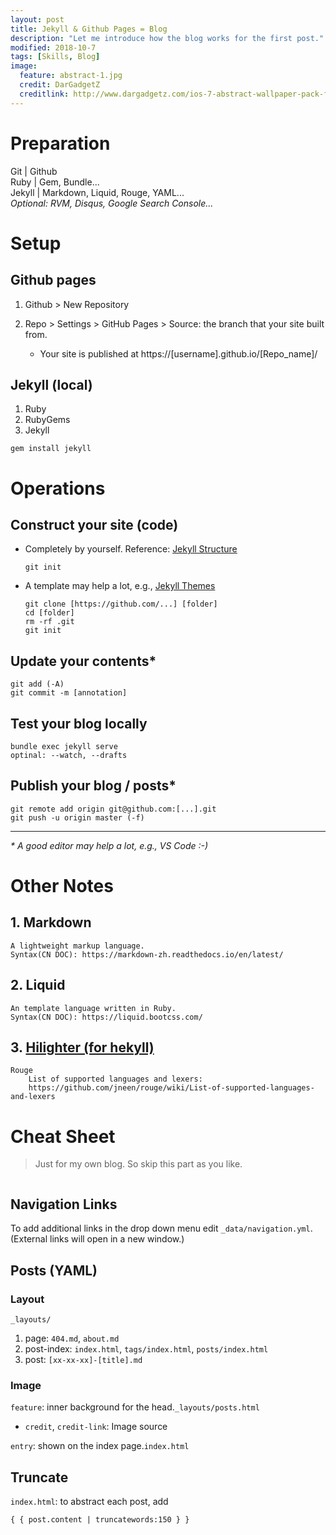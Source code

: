 ```yaml
---
layout: post
title: Jekyll & Github Pages = Blog
description: "Let me introduce how the blog works for the first post."
modified: 2018-10-7
tags: [Skills, Blog]
image:
  feature: abstract-1.jpg
  credit: DarGadgetZ
  creditlink: http://www.dargadgetz.com/ios-7-abstract-wallpaper-pack-for-iphone-5-and-ipod-touch-retina/
---
```


# Preparation
Git | Github<br>
Ruby | Gem, Bundle...<br>
Jekyll | Markdown, Liquid, Rouge, YAML...<br>
*Optional: RVM, Disqus, Google Search Console...*

# Setup

## Github pages
1. Github > New Repository
2. Repo > Settings > GitHub Pages > Source: the branch that your site built from.
		
	* Your site is published at https://[username].github.io/[Repo_name]/

## Jekyll (local)
1. Ruby
2. RubyGems
3. Jekyll

```shell
gem install jekyll
```

# Operations

## Construct your site (code)
* Completely by yourself. Reference: [Jekyll Structure](https://www.jekyll.com.cn/docs/structure/)

	```shell
	git init
	```
* A template may help a lot, e.g., [Jekyll Themes](http://jekyllthemes.org/)

	```shell
	git clone [https://github.com/...] [folder]
	cd [folder]
	rm -rf .git
	git init
	```
	
## Update your contents*
```shell
git add (-A)
git commit -m [annotation]
```
## Test your blog locally
```shell
bundle exec jekyll serve
optinal: --watch, --drafts
```
## Publish your blog / posts*
```shell
git remote add origin git@github.com:[...].git
git push -u origin master (-f)
```
---
*\* A good editor may help a lot, e.g., VS Code :-)*


# Other Notes
## 1. Markdown
	A lightweight markup language.
	Syntax(CN DOC): https://markdown-zh.readthedocs.io/en/latest/

## 2. Liquid
	An template language written in Ruby.
	Syntax(CN DOC): https://liquid.bootcss.com/

## 3. [Hilighter (for hekyll)](https://blog.csdn.net/qiujuer/article/details/50419279)
    Rouge
		List of supported languages and lexers:
		https://github.com/jneen/rouge/wiki/List-of-supported-languages-and-lexers

# Cheat Sheet

> Just for my own blog. So skip this part as you like.

<figure>
	<img src="{{site.url}}/images/myblog.png" alt="">
</figure>

## Navigation Links
To add additional links in the drop down menu edit `_data/navigation.yml`. (External links will open in a new window.)

## Posts (YAML)

### Layout
`_layouts/`<br>
1. page: `404.md`, `about.md`<br>
2. post-index: `index.html`, `tags/index.html`, `posts/index.html`<br>
3. post: `[xx-xx-xx]-[title].md`

### Image
`feature`: inner background for the head.`_layouts/posts.html`<br>

* `credit`, `credit-link`: Image source
	
`entry`: shown on the index page.`index.html`

## Truncate
`index.html`: to abstract each post, add

```liquid
{ { post.content | truncatewords:150 } }
```
